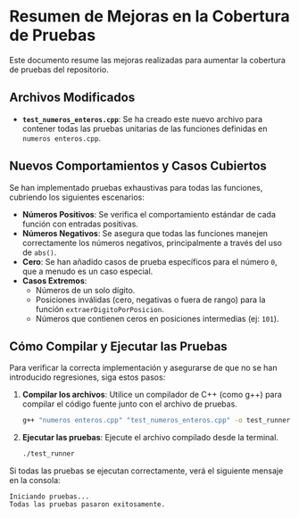 # Resumen de Mejoras en la Cobertura de Pruebas

Este documento resume las mejoras realizadas para aumentar la cobertura de pruebas del repositorio.

## Archivos Modificados

-   **`test_numeros_enteros.cpp`**: Se ha creado este nuevo archivo para contener todas las pruebas unitarias de las funciones definidas en `numeros enteros.cpp`.

## Nuevos Comportamientos y Casos Cubiertos

Se han implementado pruebas exhaustivas para todas las funciones, cubriendo los siguientes escenarios:

-   **Números Positivos**: Se verifica el comportamiento estándar de cada función con entradas positivas.
-   **Números Negativos**: Se asegura que todas las funciones manejen correctamente los números negativos, principalmente a través del uso de `abs()`.
-   **Cero**: Se han añadido casos de prueba específicos para el número `0`, que a menudo es un caso especial.
-   **Casos Extremos**:
    -   Números de un solo dígito.
    -   Posiciones inválidas (cero, negativas o fuera de rango) para la función `extraerDigitoPorPosicion`.
    -   Números que contienen ceros en posiciones intermedias (ej: `101`).

## Cómo Compilar y Ejecutar las Pruebas

Para verificar la correcta implementación y asegurarse de que no se han introducido regresiones, siga estos pasos:

1.  **Compilar los archivos**: Utilice un compilador de C++ (como g++) para compilar el código fuente junto con el archivo de pruebas.

    ```bash
    g++ "numeros enteros.cpp" "test_numeros_enteros.cpp" -o test_runner
    ```

2.  **Ejecutar las pruebas**: Ejecute el archivo compilado desde la terminal.

    ```bash
    ./test_runner
    ```

Si todas las pruebas se ejecutan correctamente, verá el siguiente mensaje en la consola:

```
Iniciando pruebas...
Todas las pruebas pasaron exitosamente.
```
